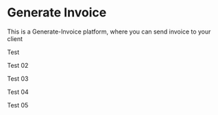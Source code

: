 <h1>Generate Invoice</h1>
<a>This is a Generate-Invoice platform, where you can send invoice to your client</a>
<p>Test</p>
<p>Test 02</p>
<p>Test 03</p>
<p>Test 04</p>
<p>Test 05</p>